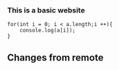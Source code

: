 ### This is a basic website

```
for(int i = 0; i < a.length;i ++){
    console.log(a[i]);
}

```
## Changes from remote
